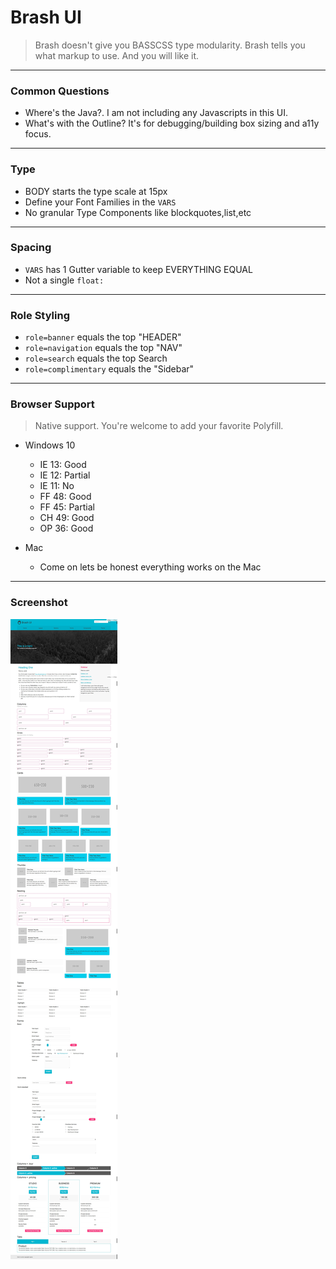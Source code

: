 # Brash UI

> Brash doesn't give you BASSCSS type modularity. Brash tells you what markup to use. And you will like it.

---

### Common Questions

 - Where's the Java?. I am not including any Javascripts in this UI.
 - What's with the Outline? It's for debugging/building box sizing and a11y focus.

---

### Type

 - BODY starts the type scale at 15px
 - Define your Font Families in the `VARS`
 - No granular Type Components like blockquotes,list,etc

---

### Spacing

 - `VARS` has 1 Gutter variable to keep EVERYTHING EQUAL
 - Not a single `float:`

---

### Role Styling

 - `role=banner` equals the top "HEADER"
 - `role=navigation` equals the top "NAV"
 - `role=search` equals the top Search
 - `role=complimentary` equals the "Sidebar"

---

### Browser Support

> Native support. You're welcome to add your favorite Polyfill.


 - Windows 10
   - IE 13: Good
   - IE 12: Partial
   - IE 11: No
   - FF 48: Good
   - FF 45: Partial
   - CH 49: Good
   - OP 36: Good


 - Mac
   - Come on lets be honest everything works on the Mac  

---

### Screenshot

![screenshot](brash-ui.jpeg)
